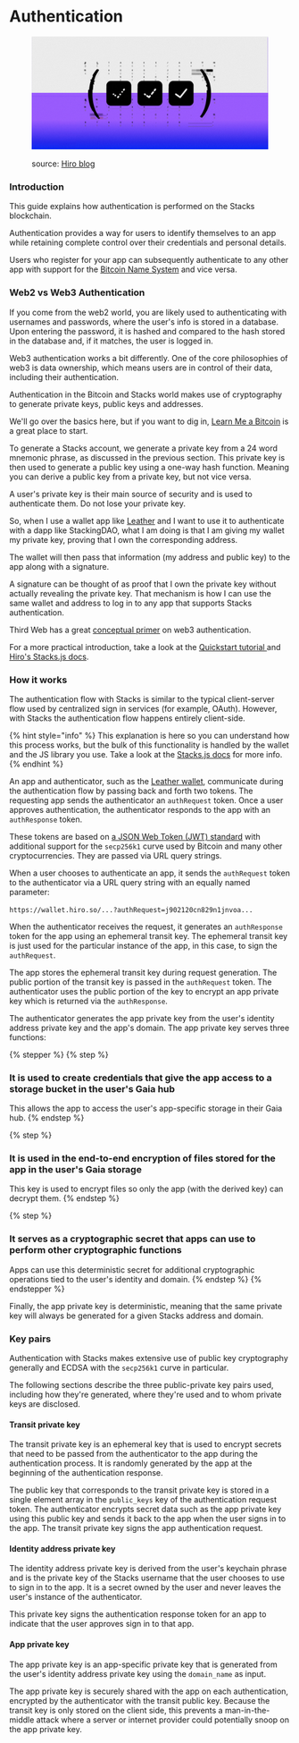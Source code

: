 # Authentication

<figure><img src="../.gitbook/assets/image (6) (1) (1).png" alt=""><figcaption><p>source: <a href="https://www.hiro.so/blog/how-to-authenticate-your-users">Hiro blog</a></p></figcaption></figure>

### Introduction

This guide explains how authentication is performed on the Stacks blockchain.

Authentication provides a way for users to identify themselves to an app while retaining complete control over their credentials and personal details.

Users who register for your app can subsequently authenticate to any other app with support for the [Bitcoin Name System](bitcoin-name-system.md) and vice versa.

### Web2 vs Web3 Authentication

If you come from the web2 world, you are likely used to authenticating with usernames and passwords, where the user's info is stored in a database. Upon entering the password, it is hashed and compared to the hash stored in the database and, if it matches, the user is logged in.

Web3 authentication works a bit differently. One of the core philosophies of web3 is data ownership, which means users are in control of their data, including their authentication.

Authentication in the Bitcoin and Stacks world makes use of cryptography to generate private keys, public keys and addresses.

We'll go over the basics here, but if you want to dig in, [Learn Me a Bitcoin](https://learnmeabitcoin.com/beginners/guide/keys-addresses/) is a great place to start.

To generate a Stacks account, we generate a private key from a 24 word mnemonic phrase, as discussed in the previous section. This private key is then used to generate a public key using a one-way hash function. Meaning you can derive a public key from a private key, but not vice versa.

A user's private key is their main source of security and is used to authenticate them. Do not lose your private key.

So, when I use a wallet app like [Leather](https://leather.io/) and I want to use it to authenticate with a dapp like StackingDAO, what I am doing is that I am giving my wallet my private key, proving that I own the corresponding address.

The wallet will then pass that information (my address and public key) to the app along with a signature.

A signature can be thought of as proof that I own the private key without actually revealing the private key. That mechanism is how I can use the same wallet and address to log in to any app that supports Stacks authentication.

Third Web has a great [conceptual primer](https://blog.thirdweb.com/web3-auth/) on web3 authentication.

For a more practical introduction, take a look at the [Quickstart tutorial ](https://app.gitbook.com/o/hoh4mQXTl8NvI3cETroY/s/Zz9BLmTU9oydDpL3qiUh/)and [Hiro's Stacks.js docs](https://docs.hiro.so/stacks/connect/guides/authenticate-users).

### How it works

The authentication flow with Stacks is similar to the typical client-server flow used by centralized sign in services (for example, OAuth). However, with Stacks the authentication flow happens entirely client-side.

{% hint style="info" %}
This explanation is here so you can understand how this process works, but the bulk of this functionality is handled by the wallet and the JS library you use. Take a look at the [Stacks.js docs](https://docs.hiro.so/stacks/stacks.js/concepts/accounts-and-addresses) for more info.
{% endhint %}

An app and authenticator, such as the [Leather wallet](https://leather.io/), communicate during the authentication flow by passing back and forth two tokens. The requesting app sends the authenticator an `authRequest` token. Once a user approves authentication, the authenticator responds to the app with an `authResponse` token.

These tokens are based on [a JSON Web Token (JWT) standard](https://tools.ietf.org/html/rfc7519) with additional support for the `secp256k1` curve used by Bitcoin and many other cryptocurrencies. They are passed via URL query strings.

When a user chooses to authenticate an app, it sends the `authRequest` token to the authenticator via a URL query string with an equally named parameter:

`https://wallet.hiro.so/...?authRequest=j902120cn829n1jnvoa...`

When the authenticator receives the request, it generates an `authResponse` token for the app using an ephemeral transit key. The ephemeral transit key is just used for the particular instance of the app, in this case, to sign the `authRequest`.

The app stores the ephemeral transit key during request generation. The public portion of the transit key is passed in the `authRequest` token. The authenticator uses the public portion of the key to encrypt an app private key which is returned via the `authResponse`.

The authenticator generates the app private key from the user's identity address private key and the app's domain. The app private key serves three functions:

{% stepper %}
{% step %}
### It is used to create credentials that give the app access to a storage bucket in the user's Gaia hub

This allows the app to access the user's app-specific storage in their Gaia hub.
{% endstep %}

{% step %}
### It is used in the end-to-end encryption of files stored for the app in the user's Gaia storage

This key is used to encrypt files so only the app (with the derived key) can decrypt them.
{% endstep %}

{% step %}
### It serves as a cryptographic secret that apps can use to perform other cryptographic functions

Apps can use this deterministic secret for additional cryptographic operations tied to the user's identity and domain.
{% endstep %}
{% endstepper %}

Finally, the app private key is deterministic, meaning that the same private key will always be generated for a given Stacks address and domain.

### Key pairs

Authentication with Stacks makes extensive use of public key cryptography generally and ECDSA with the `secp256k1` curve in particular.

The following sections describe the three public-private key pairs used, including how they're generated, where they're used and to whom private keys are disclosed.

#### Transit private key

The transit private key is an ephemeral key that is used to encrypt secrets that need to be passed from the authenticator to the app during the authentication process. It is randomly generated by the app at the beginning of the authentication response.

The public key that corresponds to the transit private key is stored in a single element array in the `public_keys` key of the authentication request token. The authenticator encrypts secret data such as the app private key using this public key and sends it back to the app when the user signs in to the app. The transit private key signs the app authentication request.

#### Identity address private key

The identity address private key is derived from the user's keychain phrase and is the private key of the Stacks username that the user chooses to use to sign in to the app. It is a secret owned by the user and never leaves the user's instance of the authenticator.

This private key signs the authentication response token for an app to indicate that the user approves sign in to that app.

#### App private key

The app private key is an app-specific private key that is generated from the user's identity address private key using the `domain_name` as input.

The app private key is securely shared with the app on each authentication, encrypted by the authenticator with the transit public key. Because the transit key is only stored on the client side, this prevents a man-in-the-middle attack where a server or internet provider could potentially snoop on the app private key.
